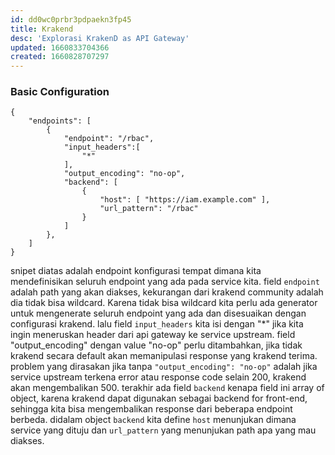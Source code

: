```yaml
---
id: dd0wc0prbr3pdpaekn3fp45
title: Krakend
desc: 'Explorasi KrakenD as API Gateway'
updated: 1660833704366
created: 1660828707297
---
```


### Basic Configuration
  
```
{
    "endpoints": [
        {
            "endpoint": "/rbac",
            "input_headers":[
                "*"
            ],
            "output_encoding": "no-op",
            "backend": [
                {
                    "host": [ "https://iam.example.com" ],
                    "url_pattern": "/rbac"
                }
            ]
        },
    ]
}
```

snipet diatas adalah endpoint konfigurasi tempat dimana kita mendefinisikan seluruh endpoint yang ada pada service kita.
field `endpoint` adalah path yang akan diakses, kekurangan dari krakend community adalah dia tidak bisa wildcard.
Karena tidak bisa wildcard kita perlu ada generator untuk mengenerate seluruh endpoint yang ada dan disesuaikan dengan configurasi krakend.
lalu field `input_headers` kita isi dengan "*" jika kita ingin meneruskan header dari api gateway ke service upstream.
field "output_encoding" dengan value "no-op" perlu ditambahkan, jika tidak krakend secara default akan memanipulasi response yang krakend terima.
problem yang dirasakan jika tanpa `"output_encoding": "no-op"` adalah jika service upstream terkena error atau response code selain 200, krakend akan mengembalikan 500.
terakhir ada field `backend` kenapa field ini array of object, karena krakend dapat digunakan sebagai backend for front-end, sehingga kita bisa mengembalikan response dari beberapa endpoint berbeda.
didalam object `backend` kita define `host` menunjukan dimana service yang dituju dan `url_pattern` yang menunjukan path apa yang mau diakses.